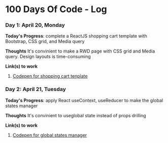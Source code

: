 # 100 Days Of Code - Log

### Day 1: April 20, Monday

**Today's Progress**: complete a ReactJS shopping cart template with Bootstrap, CSS grid, and Media query

**Thoughts** It's convinient to make a RWD page with CSS grid and Media query. Design layouts is time-consuming  

**Link(s) to work**
1. [Codepen for shopping cart tenplate](https://codepen.io/JenHsuan/full/ZEbpyOW)

### Day 2: April 21, Tuesday

**Today's Progress**: apply React useContext, useReducer to make the global states manager

**Thoughts** It's convinient to useglobal state instead of props drilling

**Link(s) to work**
1. [Codepen for global states manager](https://codepen.io/JenHsuan/full/PoPbPQV)